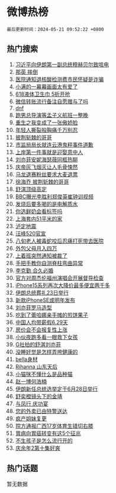# 微博热榜

`最后更新时间：2024-05-21 09:52:22 +0800`

## 热门搜索

1. [习近平向伊朗第一副总统穆赫贝尔致唁电](https://m.weibo.cn/search?containerid=100103type%3D1%26t%3D10%26q%3D%23%E4%B9%A0%E8%BF%91%E5%B9%B3%E5%90%91%E4%BC%8A%E6%9C%97%E7%AC%AC%E4%B8%80%E5%89%AF%E6%80%BB%E7%BB%9F%E7%A9%86%E8%B5%AB%E8%B4%9D%E5%B0%94%E8%87%B4%E5%94%81%E7%94%B5%23&stream_entry_id=51&isnewpage=1&extparam=seat%3D1%26dgr%3D0%26filter_type%3Drealtimehot%26stream_entry_id%3D51%26c_type%3D51%26pos%3D0%26cate%3D10103%26q%3D%2523%25E4%25B9%25A0%25E8%25BF%2591%25E5%25B9%25B3%25E5%2590%2591%25E4%25BC%258A%25E6%259C%2597%25E7%25AC%25AC%25E4%25B8%2580%25E5%2589%25AF%25E6%2580%25BB%25E7%25BB%259F%25E7%25A9%2586%25E8%25B5%25AB%25E8%25B4%259D%25E5%25B0%2594%25E8%2587%25B4%25E5%2594%2581%25E7%2594%25B5%2523%26display_time%3D1716256341%26pre_seqid%3D1716256341254020395159)
1. [那英 摔倒](https://m.weibo.cn/search?containerid=100103type%3D1%26t%3D10%26q%3D%E9%82%A3%E8%8B%B1+%E6%91%94%E5%80%92&stream_entry_id=31&isnewpage=1&extparam=seat%3D1%26dgr%3D0%26cate%3D5001%26flag%3D2%26stream_entry_id%3D31%26realpos%3D1%26filter_type%3Drealtimehot%26lcate%3D5001%26c_type%3D31%26q%3D%25E9%2582%25A3%25E8%258B%25B1%2520%25E6%2591%2594%25E5%2580%2592%26pos%3D0%26band_rank%3D1%26display_time%3D1716256341%26pre_seqid%3D1716256341254020395159)
1. [医院通知退核酸检测费市民怀疑是诈骗](https://m.weibo.cn/search?containerid=100103type%3D1%26t%3D10%26q%3D%23%E5%8C%BB%E9%99%A2%E9%80%9A%E7%9F%A5%E9%80%80%E6%A0%B8%E9%85%B8%E6%A3%80%E6%B5%8B%E8%B4%B9%E5%B8%82%E6%B0%91%E6%80%80%E7%96%91%E6%98%AF%E8%AF%88%E9%AA%97%23&stream_entry_id=31&isnewpage=1&extparam=seat%3D1%26dgr%3D0%26cate%3D5001%26flag%3D1%26stream_entry_id%3D31%26realpos%3D2%26filter_type%3Drealtimehot%26lcate%3D5001%26c_type%3D31%26q%3D%2523%25E5%258C%25BB%25E9%2599%25A2%25E9%2580%259A%25E7%259F%25A5%25E9%2580%2580%25E6%25A0%25B8%25E9%2585%25B8%25E6%25A3%2580%25E6%25B5%258B%25E8%25B4%25B9%25E5%25B8%2582%25E6%25B0%2591%25E6%2580%2580%25E7%2596%2591%25E6%2598%25AF%25E8%25AF%2588%25E9%25AA%2597%2523%26pos%3D1%26band_rank%3D2%26display_time%3D1716256341%26pre_seqid%3D1716256341254020395159)
1. [小满的一幕幕画面太有爱了](https://m.weibo.cn/search?containerid=100103type%3D1%26t%3D10%26q%3D%23%E5%B0%8F%E6%BB%A1%E7%9A%84%E4%B8%80%E5%B9%95%E5%B9%95%E7%94%BB%E9%9D%A2%E5%A4%AA%E6%9C%89%E7%88%B1%E4%BA%86%23&stream_entry_id=31&isnewpage=1&extparam=seat%3D1%26dgr%3D0%26cate%3D5001%26flag%3D0%26stream_entry_id%3D31%26realpos%3D3%26filter_type%3Drealtimehot%26lcate%3D5001%26c_type%3D31%26q%3D%2523%25E5%25B0%258F%25E6%25BB%25A1%25E7%259A%2584%25E4%25B8%2580%25E5%25B9%2595%25E5%25B9%2595%25E7%2594%25BB%25E9%259D%25A2%25E5%25A4%25AA%25E6%259C%2589%25E7%2588%25B1%25E4%25BA%2586%2523%26pos%3D2%26band_rank%3D3%26display_time%3D1716256341%26pre_seqid%3D1716256341254020395159)
1. [618液体卫生巾 5折开抢](https://m.weibo.cn/search?containerid=100103type%3D1%26t%3D10%26q%3D%23618%E6%B6%B2%E4%BD%93%E5%8D%AB%E7%94%9F%E5%B7%BE+5%E6%8A%98%E5%BC%80%E6%8A%A2%23&stream_entry_id=31&isnewpage=1&extparam=seat%3D1%26dgr%3D0%26adid%3D237449%26cate%3D5001%26is_ad_pos%3D1%26stream_entry_id%3D31%26filter_type%3Drealtimehot%26lcate%3D5001%26c_type%3D31%26q%3D%2523618%25E6%25B6%25B2%25E4%25BD%2593%25E5%258D%25AB%25E7%2594%259F%25E5%25B7%25BE%25205%25E6%258A%2598%25E5%25BC%2580%25E6%258A%25A2%2523%26topic_ad%3D1%26pos%3D3%26band_rank%3D4%26display_time%3D1716256341%26pre_seqid%3D1716256341254020395159)
1. [微信转账流行备注自愿赠与了吗](https://m.weibo.cn/search?containerid=100103type%3D1%26t%3D10%26q%3D%23%E5%BE%AE%E4%BF%A1%E8%BD%AC%E8%B4%A6%E6%B5%81%E8%A1%8C%E5%A4%87%E6%B3%A8%E8%87%AA%E6%84%BF%E8%B5%A0%E4%B8%8E%E4%BA%86%E5%90%97%23&stream_entry_id=31&isnewpage=1&extparam=seat%3D1%26dgr%3D0%26cate%3D5001%26flag%3D1%26stream_entry_id%3D31%26realpos%3D4%26filter_type%3Drealtimehot%26lcate%3D5001%26c_type%3D31%26q%3D%2523%25E5%25BE%25AE%25E4%25BF%25A1%25E8%25BD%25AC%25E8%25B4%25A6%25E6%25B5%2581%25E8%25A1%258C%25E5%25A4%2587%25E6%25B3%25A8%25E8%2587%25AA%25E6%2584%25BF%25E8%25B5%25A0%25E4%25B8%258E%25E4%25BA%2586%25E5%2590%2597%2523%26pos%3D4%26band_rank%3D4%26display_time%3D1716256341%26pre_seqid%3D1716256341254020395159)
1. [dnf](https://m.weibo.cn/search?containerid=100103type%3D1%26t%3D10%26q%3D%23dnf%23&stream_entry_id=31&isnewpage=1&extparam=seat%3D1%26dgr%3D0%26cate%3D5001%26flag%3D1%26stream_entry_id%3D31%26realpos%3D5%26filter_type%3Drealtimehot%26lcate%3D5001%26c_type%3D31%26q%3D%2523dnf%2523%26pos%3D5%26band_rank%3D5%26display_time%3D1716256341%26pre_seqid%3D1716256341254020395159)
1. [跑男总导演等孟子义航班一整晚](https://m.weibo.cn/search?containerid=100103type%3D1%26t%3D10%26q%3D%23%E8%B7%91%E7%94%B7%E6%80%BB%E5%AF%BC%E6%BC%94%E7%AD%89%E5%AD%9F%E5%AD%90%E4%B9%89%E8%88%AA%E7%8F%AD%E4%B8%80%E6%95%B4%E6%99%9A%23&stream_entry_id=31&isnewpage=1&extparam=seat%3D1%26dgr%3D0%26cate%3D5001%26flag%3D2%26stream_entry_id%3D31%26realpos%3D6%26filter_type%3Drealtimehot%26lcate%3D5001%26c_type%3D31%26q%3D%2523%25E8%25B7%2591%25E7%2594%25B7%25E6%2580%25BB%25E5%25AF%25BC%25E6%25BC%2594%25E7%25AD%2589%25E5%25AD%259F%25E5%25AD%2590%25E4%25B9%2589%25E8%2588%25AA%25E7%258F%25AD%25E4%25B8%2580%25E6%2595%25B4%25E6%2599%259A%2523%26pos%3D6%26band_rank%3D6%26display_time%3D1716256341%26pre_seqid%3D1716256341254020395159)
1. [重生之我变成了一张傲娇脸](https://m.weibo.cn/search?containerid=100103type%3D1%26t%3D10%26q%3D%23%E9%87%8D%E7%94%9F%E4%B9%8B%E6%88%91%E5%8F%98%E6%88%90%E4%BA%86%E4%B8%80%E5%BC%A0%E5%82%B2%E5%A8%87%E8%84%B8%23&stream_entry_id=31&isnewpage=1&extparam=seat%3D1%26dgr%3D0%26adid%3D236922%26cate%3D5001%26is_ad_pos%3D1%26stream_entry_id%3D31%26filter_type%3Drealtimehot%26lcate%3D5001%26c_type%3D31%26q%3D%2523%25E9%2587%258D%25E7%2594%259F%25E4%25B9%258B%25E6%2588%2591%25E5%258F%2598%25E6%2588%2590%25E4%25BA%2586%25E4%25B8%2580%25E5%25BC%25A0%25E5%2582%25B2%25E5%25A8%2587%25E8%2584%25B8%2523%26topic_ad%3D1%26pos%3D7%26band_rank%3D7%26display_time%3D1716256341%26pre_seqid%3D1716256341254020395159)
1. [年轻人撕裂般胸痛千万别忍](https://m.weibo.cn/search?containerid=100103type%3D1%26t%3D10%26q%3D%23%E5%B9%B4%E8%BD%BB%E4%BA%BA%E6%92%95%E8%A3%82%E8%88%AC%E8%83%B8%E7%97%9B%E5%8D%83%E4%B8%87%E5%88%AB%E5%BF%8D%23&stream_entry_id=31&isnewpage=1&extparam=seat%3D1%26dgr%3D0%26cate%3D5001%26flag%3D1%26stream_entry_id%3D31%26realpos%3D7%26filter_type%3Drealtimehot%26lcate%3D5001%26c_type%3D31%26q%3D%2523%25E5%25B9%25B4%25E8%25BD%25BB%25E4%25BA%25BA%25E6%2592%2595%25E8%25A3%2582%25E8%2588%25AC%25E8%2583%25B8%25E7%2597%259B%25E5%258D%2583%25E4%25B8%2587%25E5%2588%25AB%25E5%25BF%258D%2523%26pos%3D8%26band_rank%3D7%26display_time%3D1716256341%26pre_seqid%3D1716256341254020395159)
1. [披荆斩棘的哥哥](https://m.weibo.cn/search?containerid=100103type%3D1%26t%3D10%26q%3D%E6%8A%AB%E8%8D%86%E6%96%A9%E6%A3%98%E7%9A%84%E5%93%A5%E5%93%A5&stream_entry_id=31&isnewpage=1&extparam=seat%3D1%26dgr%3D0%26cate%3D5001%26flag%3D1%26stream_entry_id%3D31%26realpos%3D8%26filter_type%3Drealtimehot%26lcate%3D5001%26c_type%3D31%26q%3D%25E6%258A%25AB%25E8%258D%2586%25E6%2596%25A9%25E6%25A3%2598%25E7%259A%2584%25E5%2593%25A5%25E5%2593%25A5%26pos%3D9%26band_rank%3D8%26display_time%3D1716256341%26pre_seqid%3D1716256341254020395159)
1. [市监局局长就连云港鬼秤事件道歉](https://m.weibo.cn/search?containerid=100103type%3D1%26t%3D10%26q%3D%23%E5%B8%82%E7%9B%91%E5%B1%80%E5%B1%80%E9%95%BF%E5%B0%B1%E8%BF%9E%E4%BA%91%E6%B8%AF%E9%AC%BC%E7%A7%A4%E4%BA%8B%E4%BB%B6%E9%81%93%E6%AD%89%23&stream_entry_id=31&isnewpage=1&extparam=seat%3D1%26dgr%3D0%26cate%3D5001%26flag%3D1%26stream_entry_id%3D31%26realpos%3D9%26filter_type%3Drealtimehot%26lcate%3D5001%26c_type%3D31%26q%3D%2523%25E5%25B8%2582%25E7%259B%2591%25E5%25B1%2580%25E5%25B1%2580%25E9%2595%25BF%25E5%25B0%25B1%25E8%25BF%259E%25E4%25BA%2591%25E6%25B8%25AF%25E9%25AC%25BC%25E7%25A7%25A4%25E4%25BA%258B%25E4%25BB%25B6%25E9%2581%2593%25E6%25AD%2589%2523%26pos%3D10%26band_rank%3D9%26display_time%3D1716256341%26pre_seqid%3D1716256341254020395159)
1. [上岸第一件事就是迎娶意中人](https://m.weibo.cn/search?containerid=100103type%3D1%26t%3D10%26q%3D%23%E4%B8%8A%E5%B2%B8%E7%AC%AC%E4%B8%80%E4%BB%B6%E4%BA%8B%E5%B0%B1%E6%98%AF%E8%BF%8E%E5%A8%B6%E6%84%8F%E4%B8%AD%E4%BA%BA%23&stream_entry_id=31&isnewpage=1&extparam=seat%3D1%26dgr%3D0%26cate%3D5001%26flag%3D32768%26stream_entry_id%3D31%26realpos%3D10%26filter_type%3Drealtimehot%26lcate%3D5001%26c_type%3D31%26q%3D%2523%25E4%25B8%258A%25E5%25B2%25B8%25E7%25AC%25AC%25E4%25B8%2580%25E4%25BB%25B6%25E4%25BA%258B%25E5%25B0%25B1%25E6%2598%25AF%25E8%25BF%258E%25E5%25A8%25B6%25E6%2584%258F%25E4%25B8%25AD%25E4%25BA%25BA%2523%26pos%3D11%26band_rank%3D10%26display_time%3D1716256341%26pre_seqid%3D1716256341254020395159)
1. [刘亦菲安妮海瑟薇同框热聊](https://m.weibo.cn/search?containerid=100103type%3D1%26t%3D10%26q%3D%23%E5%88%98%E4%BA%A6%E8%8F%B2%E5%AE%89%E5%A6%AE%E6%B5%B7%E7%91%9F%E8%96%87%E5%90%8C%E6%A1%86%E7%83%AD%E8%81%8A%23&stream_entry_id=31&isnewpage=1&extparam=seat%3D1%26dgr%3D0%26cate%3D5001%26flag%3D1%26stream_entry_id%3D31%26realpos%3D11%26filter_type%3Drealtimehot%26lcate%3D5001%26c_type%3D31%26q%3D%2523%25E5%2588%2598%25E4%25BA%25A6%25E8%258F%25B2%25E5%25AE%2589%25E5%25A6%25AE%25E6%25B5%25B7%25E7%2591%259F%25E8%2596%2587%25E5%2590%258C%25E6%25A1%2586%25E7%2583%25AD%25E8%2581%258A%2523%26pos%3D12%26band_rank%3D11%26display_time%3D1716256341%26pre_seqid%3D1716256341254020395159)
1. [庆帝灰飞烟灭让人毛骨悚然](https://m.weibo.cn/search?containerid=100103type%3D1%26t%3D10%26q%3D%23%E5%BA%86%E5%B8%9D%E7%81%B0%E9%A3%9E%E7%83%9F%E7%81%AD%E8%AE%A9%E4%BA%BA%E6%AF%9B%E9%AA%A8%E6%82%9A%E7%84%B6%23&stream_entry_id=31&isnewpage=1&extparam=seat%3D1%26dgr%3D0%26cate%3D5001%26flag%3D2%26stream_entry_id%3D31%26realpos%3D12%26filter_type%3Drealtimehot%26lcate%3D5001%26c_type%3D31%26q%3D%2523%25E5%25BA%2586%25E5%25B8%259D%25E7%2581%25B0%25E9%25A3%259E%25E7%2583%259F%25E7%2581%25AD%25E8%25AE%25A9%25E4%25BA%25BA%25E6%25AF%259B%25E9%25AA%25A8%25E6%2582%259A%25E7%2584%25B6%2523%26pos%3D13%26band_rank%3D12%26display_time%3D1716256341%26pre_seqid%3D1716256341254020395159)
1. [马龙退赛粉丝要求大麦退票](https://m.weibo.cn/search?containerid=100103type%3D1%26t%3D10%26q%3D%23%E9%A9%AC%E9%BE%99%E9%80%80%E8%B5%9B%E7%B2%89%E4%B8%9D%E8%A6%81%E6%B1%82%E5%A4%A7%E9%BA%A6%E9%80%80%E7%A5%A8%23&stream_entry_id=31&isnewpage=1&extparam=seat%3D1%26dgr%3D0%26cate%3D5001%26flag%3D0%26stream_entry_id%3D31%26realpos%3D13%26filter_type%3Drealtimehot%26lcate%3D5001%26c_type%3D31%26q%3D%2523%25E9%25A9%25AC%25E9%25BE%2599%25E9%2580%2580%25E8%25B5%259B%25E7%25B2%2589%25E4%25B8%259D%25E8%25A6%2581%25E6%25B1%2582%25E5%25A4%25A7%25E9%25BA%25A6%25E9%2580%2580%25E7%25A5%25A8%2523%26pos%3D14%26band_rank%3D13%26display_time%3D1716256341%26pre_seqid%3D1716256341254020395159)
1. [徐海乔 披荆斩棘的哥哥](https://m.weibo.cn/search?containerid=100103type%3D1%26t%3D10%26q%3D%E5%BE%90%E6%B5%B7%E4%B9%94+%E6%8A%AB%E8%8D%86%E6%96%A9%E6%A3%98%E7%9A%84%E5%93%A5%E5%93%A5&stream_entry_id=31&isnewpage=1&extparam=seat%3D1%26dgr%3D0%26cate%3D5001%26flag%3D1%26stream_entry_id%3D31%26realpos%3D14%26filter_type%3Drealtimehot%26lcate%3D5001%26c_type%3D31%26q%3D%25E5%25BE%2590%25E6%25B5%25B7%25E4%25B9%2594%2520%25E6%258A%25AB%25E8%258D%2586%25E6%2596%25A9%25E6%25A3%2598%25E7%259A%2584%25E5%2593%25A5%25E5%2593%25A5%26pos%3D15%26band_rank%3D14%26display_time%3D1716256341%26pre_seqid%3D1716256341254020395159)
1. [舒淇顶级高定](https://m.weibo.cn/search?containerid=100103type%3D1%26t%3D10%26q%3D%23%E8%88%92%E6%B7%87%E9%A1%B6%E7%BA%A7%E9%AB%98%E5%AE%9A%23&stream_entry_id=31&isnewpage=1&extparam=seat%3D1%26dgr%3D0%26cate%3D5001%26flag%3D0%26stream_entry_id%3D31%26realpos%3D15%26filter_type%3Drealtimehot%26lcate%3D5001%26c_type%3D31%26q%3D%2523%25E8%2588%2592%25E6%25B7%2587%25E9%25A1%25B6%25E7%25BA%25A7%25E9%25AB%2598%25E5%25AE%259A%2523%26pos%3D16%26band_rank%3D15%26display_time%3D1716256341%26pre_seqid%3D1716256341254020395159)
1. [BBC曝光李胜利郑俊英崔钟训视频](https://m.weibo.cn/search?containerid=100103type%3D1%26t%3D10%26q%3D%23BBC%E6%9B%9D%E5%85%89%E6%9D%8E%E8%83%9C%E5%88%A9%E9%83%91%E4%BF%8A%E8%8B%B1%E5%B4%94%E9%92%9F%E8%AE%AD%E8%A7%86%E9%A2%91%23&stream_entry_id=31&isnewpage=1&extparam=seat%3D1%26dgr%3D0%26cate%3D5001%26flag%3D0%26stream_entry_id%3D31%26realpos%3D16%26filter_type%3Drealtimehot%26lcate%3D5001%26c_type%3D31%26q%3D%2523BBC%25E6%259B%259D%25E5%2585%2589%25E6%259D%258E%25E8%2583%259C%25E5%2588%25A9%25E9%2583%2591%25E4%25BF%258A%25E8%258B%25B1%25E5%25B4%2594%25E9%2592%259F%25E8%25AE%25AD%25E8%25A7%2586%25E9%25A2%2591%2523%26pos%3D17%26band_rank%3D16%26display_time%3D1716256341%26pre_seqid%3D1716256341254020395159)
1. [发烧后要多喝的是电解质水](https://m.weibo.cn/search?containerid=100103type%3D1%26t%3D10%26q%3D%E5%8F%91%E7%83%A7%E5%90%8E%E8%A6%81%E5%A4%9A%E5%96%9D%E7%9A%84%E6%98%AF%E7%94%B5%E8%A7%A3%E8%B4%A8%E6%B0%B4&stream_entry_id=31&isnewpage=1&extparam=seat%3D1%26dgr%3D0%26cate%3D5001%26flag%3D0%26stream_entry_id%3D31%26realpos%3D17%26filter_type%3Drealtimehot%26lcate%3D5001%26c_type%3D31%26q%3D%25E5%258F%2591%25E7%2583%25A7%25E5%2590%258E%25E8%25A6%2581%25E5%25A4%259A%25E5%2596%259D%25E7%259A%2584%25E6%2598%25AF%25E7%2594%25B5%25E8%25A7%25A3%25E8%25B4%25A8%25E6%25B0%25B4%26pos%3D18%26band_rank%3D17%26display_time%3D1716256341%26pre_seqid%3D1716256341254020395159)
1. [你选鲜奶会看标签吗](https://m.weibo.cn/search?containerid=100103type%3D1%26t%3D10%26q%3D%23%E4%BD%A0%E9%80%89%E9%B2%9C%E5%A5%B6%E4%BC%9A%E7%9C%8B%E6%A0%87%E7%AD%BE%E5%90%97%23&stream_entry_id=31&isnewpage=1&extparam=seat%3D1%26dgr%3D0%26cate%3D5001%26adid%3D237106%26flag%3D0%26stream_entry_id%3D31%26realpos%3D18%26filter_type%3Drealtimehot%26lcate%3D5001%26c_type%3D31%26q%3D%2523%25E4%25BD%25A0%25E9%2580%2589%25E9%25B2%259C%25E5%25A5%25B6%25E4%25BC%259A%25E7%259C%258B%25E6%25A0%2587%25E7%25AD%25BE%25E5%2590%2597%2523%26pos%3D19%26band_rank%3D18%26display_time%3D1716256341%26pre_seqid%3D1716256341254020395159)
1. [上海套内51平米的家](https://m.weibo.cn/search?containerid=100103type%3D1%26t%3D10%26q%3D%E4%B8%8A%E6%B5%B7%E5%A5%97%E5%86%8551%E5%B9%B3%E7%B1%B3%E7%9A%84%E5%AE%B6&stream_entry_id=31&isnewpage=1&extparam=seat%3D1%26dgr%3D0%26cate%3D5001%26flag%3D0%26stream_entry_id%3D31%26realpos%3D19%26filter_type%3Drealtimehot%26lcate%3D5001%26c_type%3D31%26q%3D%25E4%25B8%258A%25E6%25B5%25B7%25E5%25A5%2597%25E5%2586%258551%25E5%25B9%25B3%25E7%25B1%25B3%25E7%259A%2584%25E5%25AE%25B6%26pos%3D20%26band_rank%3D19%26display_time%3D1716256341%26pre_seqid%3D1716256341254020395159)
1. [泸定地震](https://m.weibo.cn/search?containerid=100103type%3D1%26t%3D10%26q%3D%E6%B3%B8%E5%AE%9A%E5%9C%B0%E9%9C%87&stream_entry_id=31&isnewpage=1&extparam=seat%3D1%26dgr%3D0%26cate%3D5001%26flag%3D0%26stream_entry_id%3D31%26realpos%3D20%26filter_type%3Drealtimehot%26lcate%3D5001%26c_type%3D31%26q%3D%25E6%25B3%25B8%25E5%25AE%259A%25E5%259C%25B0%25E9%259C%2587%26pos%3D21%26band_rank%3D20%26display_time%3D1716256341%26pre_seqid%3D1716256341254020395159)
1. [汪峰520官宣](https://m.weibo.cn/search?containerid=100103type%3D1%26t%3D10%26q%3D%23%E6%B1%AA%E5%B3%B0520%E5%AE%98%E5%AE%A3%23&stream_entry_id=31&isnewpage=1&extparam=seat%3D1%26dgr%3D0%26cate%3D5001%26flag%3D0%26stream_entry_id%3D31%26realpos%3D21%26filter_type%3Drealtimehot%26lcate%3D5001%26c_type%3D31%26q%3D%2523%25E6%25B1%25AA%25E5%25B3%25B0520%25E5%25AE%2598%25E5%25AE%25A3%2523%26pos%3D22%26band_rank%3D21%26display_time%3D1716256341%26pre_seqid%3D1716256341254020395159)
1. [八旬老人被毒蛇咬后忍痛打死带去医院](https://m.weibo.cn/search?containerid=100103type%3D1%26t%3D10%26q%3D%23%E5%85%AB%E6%97%AC%E8%80%81%E4%BA%BA%E8%A2%AB%E6%AF%92%E8%9B%87%E5%92%AC%E5%90%8E%E5%BF%8D%E7%97%9B%E6%89%93%E6%AD%BB%E5%B8%A6%E5%8E%BB%E5%8C%BB%E9%99%A2%23&stream_entry_id=31&isnewpage=1&extparam=seat%3D1%26dgr%3D0%26cate%3D5001%26flag%3D0%26stream_entry_id%3D31%26realpos%3D22%26filter_type%3Drealtimehot%26lcate%3D5001%26c_type%3D31%26q%3D%2523%25E5%2585%25AB%25E6%2597%25AC%25E8%2580%2581%25E4%25BA%25BA%25E8%25A2%25AB%25E6%25AF%2592%25E8%259B%2587%25E5%2592%25AC%25E5%2590%258E%25E5%25BF%258D%25E7%2597%259B%25E6%2589%2593%25E6%25AD%25BB%25E5%25B8%25A6%25E5%258E%25BB%25E5%258C%25BB%25E9%2599%25A2%2523%26pos%3D23%26band_rank%3D22%26display_time%3D1716256341%26pre_seqid%3D1716256341254020395159)
1. [外包父母月入四万](https://m.weibo.cn/search?containerid=100103type%3D1%26t%3D10%26q%3D%23%E5%A4%96%E5%8C%85%E7%88%B6%E6%AF%8D%E6%9C%88%E5%85%A5%E5%9B%9B%E4%B8%87%23&stream_entry_id=31&isnewpage=1&extparam=seat%3D1%26dgr%3D0%26cate%3D5001%26flag%3D1%26stream_entry_id%3D31%26realpos%3D23%26filter_type%3Drealtimehot%26lcate%3D5001%26c_type%3D31%26q%3D%2523%25E5%25A4%2596%25E5%258C%2585%25E7%2588%25B6%25E6%25AF%258D%25E6%259C%2588%25E5%2585%25A5%25E5%259B%259B%25E4%25B8%2587%2523%26pos%3D24%26band_rank%3D23%26display_time%3D1716256341%26pre_seqid%3D1716256341254020395159)
1. [上着班突然通知被裁了](https://m.weibo.cn/search?containerid=100103type%3D1%26t%3D10%26q%3D%23%E4%B8%8A%E7%9D%80%E7%8F%AD%E7%AA%81%E7%84%B6%E9%80%9A%E7%9F%A5%E8%A2%AB%E8%A3%81%E4%BA%86%23&stream_entry_id=31&isnewpage=1&extparam=seat%3D1%26dgr%3D0%26cate%3D5001%26flag%3D1%26stream_entry_id%3D31%26realpos%3D24%26filter_type%3Drealtimehot%26lcate%3D5001%26c_type%3D31%26q%3D%2523%25E4%25B8%258A%25E7%259D%2580%25E7%258F%25AD%25E7%25AA%2581%25E7%2584%25B6%25E9%2580%259A%25E7%259F%25A5%25E8%25A2%25AB%25E8%25A3%2581%25E4%25BA%2586%2523%26pos%3D25%26band_rank%3D24%26display_time%3D1716256341%26pre_seqid%3D1716256341254020395159)
1. [手把手教你自测脊柱弯曲异常](https://m.weibo.cn/search?containerid=100103type%3D1%26t%3D10%26q%3D%23%E6%89%8B%E6%8A%8A%E6%89%8B%E6%95%99%E4%BD%A0%E8%87%AA%E6%B5%8B%E8%84%8A%E6%9F%B1%E5%BC%AF%E6%9B%B2%E5%BC%82%E5%B8%B8%23&stream_entry_id=31&isnewpage=1&extparam=seat%3D1%26dgr%3D0%26cate%3D5001%26flag%3D32768%26stream_entry_id%3D31%26realpos%3D25%26filter_type%3Drealtimehot%26lcate%3D5001%26c_type%3D31%26q%3D%2523%25E6%2589%258B%25E6%258A%258A%25E6%2589%258B%25E6%2595%2599%25E4%25BD%25A0%25E8%2587%25AA%25E6%25B5%258B%25E8%2584%258A%25E6%259F%25B1%25E5%25BC%25AF%25E6%259B%25B2%25E5%25BC%2582%25E5%25B8%25B8%2523%26pos%3D26%26band_rank%3D25%26display_time%3D1716256341%26pre_seqid%3D1716256341254020395159)
1. [李克勤 合久必婚](https://m.weibo.cn/search?containerid=100103type%3D1%26t%3D10%26q%3D%E6%9D%8E%E5%85%8B%E5%8B%A4+%E5%90%88%E4%B9%85%E5%BF%85%E5%A9%9A&stream_entry_id=31&isnewpage=1&extparam=seat%3D1%26dgr%3D0%26cate%3D5001%26flag%3D1%26stream_entry_id%3D31%26realpos%3D26%26filter_type%3Drealtimehot%26lcate%3D5001%26c_type%3D31%26q%3D%25E6%259D%258E%25E5%2585%258B%25E5%258B%25A4%2520%25E5%2590%2588%25E4%25B9%2585%25E5%25BF%2585%25E5%25A9%259A%26pos%3D27%26band_rank%3D26%26display_time%3D1716256341%26pre_seqid%3D1716256341254020395159)
1. [官方对周杰伦福州演唱会开展督导检查](https://m.weibo.cn/search?containerid=100103type%3D1%26t%3D10%26q%3D%23%E5%AE%98%E6%96%B9%E5%AF%B9%E5%91%A8%E6%9D%B0%E4%BC%A6%E7%A6%8F%E5%B7%9E%E6%BC%94%E5%94%B1%E4%BC%9A%E5%BC%80%E5%B1%95%E7%9D%A3%E5%AF%BC%E6%A3%80%E6%9F%A5%23&stream_entry_id=31&isnewpage=1&extparam=seat%3D1%26dgr%3D0%26cate%3D5001%26flag%3D1%26stream_entry_id%3D31%26realpos%3D27%26filter_type%3Drealtimehot%26lcate%3D5001%26c_type%3D31%26q%3D%2523%25E5%25AE%2598%25E6%2596%25B9%25E5%25AF%25B9%25E5%2591%25A8%25E6%259D%25B0%25E4%25BC%25A6%25E7%25A6%258F%25E5%25B7%259E%25E6%25BC%2594%25E5%2594%25B1%25E4%25BC%259A%25E5%25BC%2580%25E5%25B1%2595%25E7%259D%25A3%25E5%25AF%25BC%25E6%25A3%2580%25E6%259F%25A5%2523%26pos%3D28%26band_rank%3D27%26display_time%3D1716256341%26pre_seqid%3D1716256341254020395159)
1. [iPhone15系列再次大降价最多便宜两千多](https://m.weibo.cn/search?containerid=100103type%3D1%26t%3D10%26q%3D%23iPhone15%E7%B3%BB%E5%88%97%E5%86%8D%E6%AC%A1%E5%A4%A7%E9%99%8D%E4%BB%B7%E6%9C%80%E5%A4%9A%E4%BE%BF%E5%AE%9C%E4%B8%A4%E5%8D%83%E5%A4%9A%23&stream_entry_id=31&isnewpage=1&extparam=seat%3D1%26dgr%3D0%26cate%3D5001%26flag%3D0%26stream_entry_id%3D31%26realpos%3D28%26filter_type%3Drealtimehot%26lcate%3D5001%26c_type%3D31%26q%3D%2523iPhone15%25E7%25B3%25BB%25E5%2588%2597%25E5%2586%258D%25E6%25AC%25A1%25E5%25A4%25A7%25E9%2599%258D%25E4%25BB%25B7%25E6%259C%2580%25E5%25A4%259A%25E4%25BE%25BF%25E5%25AE%259C%25E4%25B8%25A4%25E5%258D%2583%25E5%25A4%259A%2523%26pos%3D29%26band_rank%3D28%26display_time%3D1716256341%26pre_seqid%3D1716256341254020395159)
1. [伊朗总统葬礼23日举行](https://m.weibo.cn/search?containerid=100103type%3D1%26t%3D10%26q%3D%23%E4%BC%8A%E6%9C%97%E6%80%BB%E7%BB%9F%E8%91%AC%E7%A4%BC23%E6%97%A5%E4%B8%BE%E8%A1%8C%23&stream_entry_id=31&isnewpage=1&extparam=seat%3D1%26dgr%3D0%26cate%3D5001%26flag%3D0%26stream_entry_id%3D31%26realpos%3D29%26filter_type%3Drealtimehot%26lcate%3D5001%26c_type%3D31%26q%3D%2523%25E4%25BC%258A%25E6%259C%2597%25E6%2580%25BB%25E7%25BB%259F%25E8%2591%25AC%25E7%25A4%25BC23%25E6%2597%25A5%25E4%25B8%25BE%25E8%25A1%258C%2523%26pos%3D30%26band_rank%3D29%26display_time%3D1716256341%26pre_seqid%3D1716256341254020395159)
1. [新款iPhoneSE或明年发布](https://m.weibo.cn/search?containerid=100103type%3D1%26t%3D10%26q%3D%23%E6%96%B0%E6%AC%BEiPhoneSE%E6%88%96%E6%98%8E%E5%B9%B4%E5%8F%91%E5%B8%83%23&stream_entry_id=31&isnewpage=1&extparam=seat%3D1%26dgr%3D0%26cate%3D5001%26flag%3D1%26stream_entry_id%3D31%26realpos%3D30%26filter_type%3Drealtimehot%26lcate%3D5001%26c_type%3D31%26q%3D%2523%25E6%2596%25B0%25E6%25AC%25BEiPhoneSE%25E6%2588%2596%25E6%2598%258E%25E5%25B9%25B4%25E5%258F%2591%25E5%25B8%2583%2523%26pos%3D31%26band_rank%3D30%26display_time%3D1716256341%26pre_seqid%3D1716256341254020395159)
1. [刘亦菲罗马造型](https://m.weibo.cn/search?containerid=100103type%3D1%26t%3D10%26q%3D%23%E5%88%98%E4%BA%A6%E8%8F%B2%E7%BD%97%E9%A9%AC%E9%80%A0%E5%9E%8B%23&stream_entry_id=31&isnewpage=1&extparam=seat%3D1%26dgr%3D0%26cate%3D5001%26flag%3D0%26stream_entry_id%3D31%26realpos%3D31%26filter_type%3Drealtimehot%26lcate%3D5001%26c_type%3D31%26q%3D%2523%25E5%2588%2598%25E4%25BA%25A6%25E8%258F%25B2%25E7%25BD%2597%25E9%25A9%25AC%25E9%2580%25A0%25E5%259E%258B%2523%26pos%3D32%26band_rank%3D31%26display_time%3D1716256341%26pre_seqid%3D1716256341254020395159)
1. [吃到了蕾哈娜亲手摊的煎饼果子](https://m.weibo.cn/search?containerid=100103type%3D1%26t%3D10%26q%3D%E5%90%83%E5%88%B0%E4%BA%86%E8%95%BE%E5%93%88%E5%A8%9C%E4%BA%B2%E6%89%8B%E6%91%8A%E7%9A%84%E7%85%8E%E9%A5%BC%E6%9E%9C%E5%AD%90&stream_entry_id=31&isnewpage=1&extparam=seat%3D1%26dgr%3D0%26cate%3D5001%26flag%3D0%26stream_entry_id%3D31%26realpos%3D32%26filter_type%3Drealtimehot%26lcate%3D5001%26c_type%3D31%26q%3D%25E5%2590%2583%25E5%2588%25B0%25E4%25BA%2586%25E8%2595%25BE%25E5%2593%2588%25E5%25A8%259C%25E4%25BA%25B2%25E6%2589%258B%25E6%2591%258A%25E7%259A%2584%25E7%2585%258E%25E9%25A5%25BC%25E6%259E%259C%25E5%25AD%2590%26pos%3D33%26band_rank%3D32%26display_time%3D1716256341%26pre_seqid%3D1716256341254020395159)
1. [中国人均带薪假6.29天](https://m.weibo.cn/search?containerid=100103type%3D1%26t%3D10%26q%3D%23%E4%B8%AD%E5%9B%BD%E4%BA%BA%E5%9D%87%E5%B8%A6%E8%96%AA%E5%81%876.29%E5%A4%A9%23&stream_entry_id=31&isnewpage=1&extparam=seat%3D1%26dgr%3D0%26cate%3D5001%26flag%3D0%26stream_entry_id%3D31%26realpos%3D33%26filter_type%3Drealtimehot%26lcate%3D5001%26c_type%3D31%26q%3D%2523%25E4%25B8%25AD%25E5%259B%25BD%25E4%25BA%25BA%25E5%259D%2587%25E5%25B8%25A6%25E8%2596%25AA%25E5%2581%25876.29%25E5%25A4%25A9%2523%26pos%3D34%26band_rank%3D33%26display_time%3D1716256341%26pre_seqid%3D1716256341254020395159)
1. [房价会不会报复性上涨](https://m.weibo.cn/search?containerid=100103type%3D1%26t%3D10%26q%3D%23%E6%88%BF%E4%BB%B7%E4%BC%9A%E4%B8%8D%E4%BC%9A%E6%8A%A5%E5%A4%8D%E6%80%A7%E4%B8%8A%E6%B6%A8%23&stream_entry_id=31&isnewpage=1&extparam=seat%3D1%26dgr%3D0%26cate%3D5001%26flag%3D0%26stream_entry_id%3D31%26realpos%3D34%26filter_type%3Drealtimehot%26lcate%3D5001%26c_type%3D31%26q%3D%2523%25E6%2588%25BF%25E4%25BB%25B7%25E4%25BC%259A%25E4%25B8%258D%25E4%25BC%259A%25E6%258A%25A5%25E5%25A4%258D%25E6%2580%25A7%25E4%25B8%258A%25E6%25B6%25A8%2523%26pos%3D35%26band_rank%3D34%26display_time%3D1716256341%26pre_seqid%3D1716256341254020395159)
1. [小伙夜跑多看一眼救下女孩](https://m.weibo.cn/search?containerid=100103type%3D1%26t%3D10%26q%3D%23%E5%B0%8F%E4%BC%99%E5%A4%9C%E8%B7%91%E5%A4%9A%E7%9C%8B%E4%B8%80%E7%9C%BC%E6%95%91%E4%B8%8B%E5%A5%B3%E5%AD%A9%23&stream_entry_id=31&isnewpage=1&extparam=seat%3D1%26dgr%3D0%26cate%3D5001%26flag%3D1%26stream_entry_id%3D31%26realpos%3D35%26filter_type%3Drealtimehot%26lcate%3D5001%26c_type%3D31%26q%3D%2523%25E5%25B0%258F%25E4%25BC%2599%25E5%25A4%259C%25E8%25B7%2591%25E5%25A4%259A%25E7%259C%258B%25E4%25B8%2580%25E7%259C%25BC%25E6%2595%2591%25E4%25B8%258B%25E5%25A5%25B3%25E5%25AD%25A9%2523%26pos%3D36%26band_rank%3D35%26display_time%3D1716256341%26pre_seqid%3D1716256341254020395159)
1. [G社拍的舒淇刘亦菲](https://m.weibo.cn/search?containerid=100103type%3D1%26t%3D10%26q%3D%23G%E7%A4%BE%E6%8B%8D%E7%9A%84%E8%88%92%E6%B7%87%E5%88%98%E4%BA%A6%E8%8F%B2%23&stream_entry_id=31&isnewpage=1&extparam=seat%3D1%26dgr%3D0%26cate%3D5001%26flag%3D0%26stream_entry_id%3D31%26realpos%3D36%26filter_type%3Drealtimehot%26lcate%3D5001%26c_type%3D31%26q%3D%2523G%25E7%25A4%25BE%25E6%258B%258D%25E7%259A%2584%25E8%2588%2592%25E6%25B7%2587%25E5%2588%2598%25E4%25BA%25A6%25E8%258F%25B2%2523%26pos%3D37%26band_rank%3D36%26display_time%3D1716256341%26pre_seqid%3D1716256341254020395159)
1. [没睡好觉是怎样弄垮健康的](https://m.weibo.cn/search?containerid=100103type%3D1%26t%3D10%26q%3D%E6%B2%A1%E7%9D%A1%E5%A5%BD%E8%A7%89%E6%98%AF%E6%80%8E%E6%A0%B7%E5%BC%84%E5%9E%AE%E5%81%A5%E5%BA%B7%E7%9A%84&stream_entry_id=31&isnewpage=1&extparam=seat%3D1%26dgr%3D0%26cate%3D5001%26flag%3D0%26stream_entry_id%3D31%26realpos%3D37%26filter_type%3Drealtimehot%26lcate%3D5001%26c_type%3D31%26q%3D%25E6%25B2%25A1%25E7%259D%25A1%25E5%25A5%25BD%25E8%25A7%2589%25E6%2598%25AF%25E6%2580%258E%25E6%25A0%25B7%25E5%25BC%2584%25E5%259E%25AE%25E5%2581%25A5%25E5%25BA%25B7%25E7%259A%2584%26pos%3D38%26band_rank%3D37%26display_time%3D1716256341%26pre_seqid%3D1716256341254020395159)
1. [bella身材](https://m.weibo.cn/search?containerid=100103type%3D1%26t%3D10%26q%3D%23bella%E8%BA%AB%E6%9D%90%23&stream_entry_id=31&isnewpage=1&extparam=seat%3D1%26dgr%3D0%26cate%3D5001%26flag%3D1%26stream_entry_id%3D31%26realpos%3D38%26filter_type%3Drealtimehot%26lcate%3D5001%26c_type%3D31%26q%3D%2523bella%25E8%25BA%25AB%25E6%259D%2590%2523%26pos%3D39%26band_rank%3D38%26display_time%3D1716256341%26pre_seqid%3D1716256341254020395159)
1. [Rihanna 山东天后](https://m.weibo.cn/search?containerid=100103type%3D1%26t%3D10%26q%3DRihanna+%E5%B1%B1%E4%B8%9C%E5%A4%A9%E5%90%8E&stream_entry_id=31&isnewpage=1&extparam=seat%3D1%26dgr%3D0%26cate%3D5001%26flag%3D1%26stream_entry_id%3D31%26realpos%3D39%26filter_type%3Drealtimehot%26lcate%3D5001%26c_type%3D31%26q%3DRihanna%2520%25E5%25B1%25B1%25E4%25B8%259C%25E5%25A4%25A9%25E5%2590%258E%26pos%3D40%26band_rank%3D39%26display_time%3D1716256341%26pre_seqid%3D1716256341254020395159)
1. [小猫咪不懂什么是品种猫](https://m.weibo.cn/search?containerid=100103type%3D1%26t%3D10%26q%3D%E5%B0%8F%E7%8C%AB%E5%92%AA%E4%B8%8D%E6%87%82%E4%BB%80%E4%B9%88%E6%98%AF%E5%93%81%E7%A7%8D%E7%8C%AB&stream_entry_id=31&isnewpage=1&extparam=seat%3D1%26dgr%3D0%26cate%3D5001%26flag%3D0%26stream_entry_id%3D31%26realpos%3D40%26filter_type%3Drealtimehot%26lcate%3D5001%26c_type%3D31%26q%3D%25E5%25B0%258F%25E7%258C%25AB%25E5%2592%25AA%25E4%25B8%258D%25E6%2587%2582%25E4%25BB%2580%25E4%25B9%2588%25E6%2598%25AF%25E5%2593%2581%25E7%25A7%258D%25E7%258C%25AB%26pos%3D41%26band_rank%3D40%26display_time%3D1716256341%26pre_seqid%3D1716256341254020395159)
1. [赵一博何浩楠](https://m.weibo.cn/search?containerid=100103type%3D1%26t%3D10%26q%3D%E8%B5%B5%E4%B8%80%E5%8D%9A%E4%BD%95%E6%B5%A9%E6%A5%A0&stream_entry_id=31&isnewpage=1&extparam=seat%3D1%26dgr%3D0%26cate%3D5001%26flag%3D0%26stream_entry_id%3D31%26realpos%3D41%26filter_type%3Drealtimehot%26lcate%3D5001%26c_type%3D31%26q%3D%25E8%25B5%25B5%25E4%25B8%2580%25E5%258D%259A%25E4%25BD%2595%25E6%25B5%25A9%25E6%25A5%25A0%26pos%3D42%26band_rank%3D41%26display_time%3D1716256341%26pre_seqid%3D1716256341254020395159)
1. [伊朗新任总统选举定于6月28日举行](https://m.weibo.cn/search?containerid=100103type%3D1%26t%3D10%26q%3D%23%E4%BC%8A%E6%9C%97%E6%96%B0%E4%BB%BB%E6%80%BB%E7%BB%9F%E9%80%89%E4%B8%BE%E5%AE%9A%E4%BA%8E6%E6%9C%8828%E6%97%A5%E4%B8%BE%E8%A1%8C%23&stream_entry_id=31&isnewpage=1&extparam=seat%3D1%26dgr%3D0%26cate%3D5001%26flag%3D0%26stream_entry_id%3D31%26realpos%3D42%26filter_type%3Drealtimehot%26lcate%3D5001%26c_type%3D31%26q%3D%2523%25E4%25BC%258A%25E6%259C%2597%25E6%2596%25B0%25E4%25BB%25BB%25E6%2580%25BB%25E7%25BB%259F%25E9%2580%2589%25E4%25B8%25BE%25E5%25AE%259A%25E4%25BA%258E6%25E6%259C%258828%25E6%2597%25A5%25E4%25B8%25BE%25E8%25A1%258C%2523%26pos%3D43%26band_rank%3D42%26display_time%3D1716256341%26pre_seqid%3D1716256341254020395159)
1. [舒奕橙镜头下的金靖](https://m.weibo.cn/search?containerid=100103type%3D1%26t%3D10%26q%3D%23%E8%88%92%E5%A5%95%E6%A9%99%E9%95%9C%E5%A4%B4%E4%B8%8B%E7%9A%84%E9%87%91%E9%9D%96%23&stream_entry_id=31&isnewpage=1&extparam=seat%3D1%26dgr%3D0%26cate%3D5001%26flag%3D1%26stream_entry_id%3D31%26realpos%3D43%26filter_type%3Drealtimehot%26lcate%3D5001%26c_type%3D31%26q%3D%2523%25E8%2588%2592%25E5%25A5%2595%25E6%25A9%2599%25E9%2595%259C%25E5%25A4%25B4%25E4%25B8%258B%25E7%259A%2584%25E9%2587%2591%25E9%259D%2596%2523%26pos%3D44%26band_rank%3D43%26display_time%3D1716256341%26pre_seqid%3D1716256341254020395159)
1. [与凤行 庆功宴](https://m.weibo.cn/search?containerid=100103type%3D1%26t%3D10%26q%3D%E4%B8%8E%E5%87%A4%E8%A1%8C+%E5%BA%86%E5%8A%9F%E5%AE%B4&stream_entry_id=31&isnewpage=1&extparam=seat%3D1%26dgr%3D0%26cate%3D5001%26flag%3D0%26stream_entry_id%3D31%26realpos%3D44%26filter_type%3Drealtimehot%26lcate%3D5001%26c_type%3D31%26q%3D%25E4%25B8%258E%25E5%2587%25A4%25E8%25A1%258C%2520%25E5%25BA%2586%25E5%258A%259F%25E5%25AE%25B4%26pos%3D45%26band_rank%3D44%26display_time%3D1716256341%26pre_seqid%3D1716256341254020395159)
1. [您的外卖已由特警送达](https://m.weibo.cn/search?containerid=100103type%3D1%26t%3D10%26q%3D%23%E6%82%A8%E7%9A%84%E5%A4%96%E5%8D%96%E5%B7%B2%E7%94%B1%E7%89%B9%E8%AD%A6%E9%80%81%E8%BE%BE%23&stream_entry_id=31&isnewpage=1&extparam=seat%3D1%26dgr%3D0%26cate%3D5001%26flag%3D32768%26stream_entry_id%3D31%26realpos%3D45%26filter_type%3Drealtimehot%26lcate%3D5001%26c_type%3D31%26q%3D%2523%25E6%2582%25A8%25E7%259A%2584%25E5%25A4%2596%25E5%258D%2596%25E5%25B7%25B2%25E7%2594%25B1%25E7%2589%25B9%25E8%25AD%25A6%25E9%2580%2581%25E8%25BE%25BE%2523%26pos%3D46%26band_rank%3D45%26display_time%3D1716256341%26pre_seqid%3D1716256341254020395159)
1. [疯产姐妹复更](https://m.weibo.cn/search?containerid=100103type%3D1%26t%3D10%26q%3D%23%E7%96%AF%E4%BA%A7%E5%A7%90%E5%A6%B9%E5%A4%8D%E6%9B%B4%23&stream_entry_id=31&isnewpage=1&extparam=seat%3D1%26dgr%3D0%26cate%3D5001%26flag%3D0%26stream_entry_id%3D31%26realpos%3D46%26filter_type%3Drealtimehot%26lcate%3D5001%26c_type%3D31%26q%3D%2523%25E7%2596%25AF%25E4%25BA%25A7%25E5%25A7%2590%25E5%25A6%25B9%25E5%25A4%258D%25E6%259B%25B4%2523%26pos%3D47%26band_rank%3D46%26display_time%3D1716256341%26pre_seqid%3D1716256341254020395159)
1. [院方通报广西17岁体育生错切右膝](https://m.weibo.cn/search?containerid=100103type%3D1%26t%3D10%26q%3D%23%E9%99%A2%E6%96%B9%E9%80%9A%E6%8A%A5%E5%B9%BF%E8%A5%BF17%E5%B2%81%E4%BD%93%E8%82%B2%E7%94%9F%E9%94%99%E5%88%87%E5%8F%B3%E8%86%9D%23&stream_entry_id=31&isnewpage=1&extparam=seat%3D1%26dgr%3D0%26cate%3D5001%26flag%3D0%26stream_entry_id%3D31%26realpos%3D47%26filter_type%3Drealtimehot%26lcate%3D5001%26c_type%3D31%26q%3D%2523%25E9%2599%25A2%25E6%2596%25B9%25E9%2580%259A%25E6%258A%25A5%25E5%25B9%25BF%25E8%25A5%25BF17%25E5%25B2%2581%25E4%25BD%2593%25E8%2582%25B2%25E7%2594%259F%25E9%2594%2599%25E5%2588%2587%25E5%258F%25B3%25E8%2586%259D%2523%26pos%3D48%26band_rank%3D47%26display_time%3D1716256341%26pre_seqid%3D1716256341254020395159)
1. [胃病向胃癌转变有这5个征兆](https://m.weibo.cn/search?containerid=100103type%3D1%26t%3D10%26q%3D%23%E8%83%83%E7%97%85%E5%90%91%E8%83%83%E7%99%8C%E8%BD%AC%E5%8F%98%E6%9C%89%E8%BF%995%E4%B8%AA%E5%BE%81%E5%85%86%23&stream_entry_id=31&isnewpage=1&extparam=seat%3D1%26dgr%3D0%26cate%3D5001%26flag%3D0%26stream_entry_id%3D31%26realpos%3D48%26filter_type%3Drealtimehot%26lcate%3D5001%26c_type%3D31%26q%3D%2523%25E8%2583%2583%25E7%2597%2585%25E5%2590%2591%25E8%2583%2583%25E7%2599%258C%25E8%25BD%25AC%25E5%258F%2598%25E6%259C%2589%25E8%25BF%25995%25E4%25B8%25AA%25E5%25BE%2581%25E5%2585%2586%2523%26pos%3D49%26band_rank%3D48%26display_time%3D1716256341%26pre_seqid%3D1716256341254020395159)
1. [不生孩子是怎么流行开的](https://m.weibo.cn/search?containerid=100103type%3D1%26t%3D10%26q%3D%23%E4%B8%8D%E7%94%9F%E5%AD%A9%E5%AD%90%E6%98%AF%E6%80%8E%E4%B9%88%E6%B5%81%E8%A1%8C%E5%BC%80%E7%9A%84%23&stream_entry_id=31&isnewpage=1&extparam=seat%3D1%26dgr%3D0%26cate%3D5001%26flag%3D0%26stream_entry_id%3D31%26realpos%3D49%26filter_type%3Drealtimehot%26lcate%3D5001%26c_type%3D31%26q%3D%2523%25E4%25B8%258D%25E7%2594%259F%25E5%25AD%25A9%25E5%25AD%2590%25E6%2598%25AF%25E6%2580%258E%25E4%25B9%2588%25E6%25B5%2581%25E8%25A1%258C%25E5%25BC%2580%25E7%259A%2584%2523%26pos%3D50%26band_rank%3D49%26display_time%3D1716256341%26pre_seqid%3D1716256341254020395159)
1. [庆余年2第十集好爽](https://m.weibo.cn/search?containerid=100103type%3D1%26t%3D10%26q%3D%23%E5%BA%86%E4%BD%99%E5%B9%B42%E7%AC%AC%E5%8D%81%E9%9B%86%E5%A5%BD%E7%88%BD%23&stream_entry_id=31&isnewpage=1&extparam=seat%3D1%26dgr%3D0%26cate%3D5001%26flag%3D1%26stream_entry_id%3D31%26realpos%3D50%26filter_type%3Drealtimehot%26lcate%3D5001%26c_type%3D31%26q%3D%2523%25E5%25BA%2586%25E4%25BD%2599%25E5%25B9%25B42%25E7%25AC%25AC%25E5%258D%2581%25E9%259B%2586%25E5%25A5%25BD%25E7%2588%25BD%2523%26pos%3D51%26band_rank%3D50%26display_time%3D1716256341%26pre_seqid%3D1716256341254020395159)

## 热门话题

暂无数据
